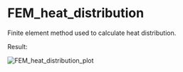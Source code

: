 # FEM_heat_distribution

Finite element method used to calculate heat distribution.


Result:
 
![FEM_heat_distribution_plot](https://github.com/wkazmierczak/FEM_heat_distribution/assets/119811949/88cfb5f8-b284-4c27-9864-d0e05a1fd643)
